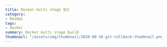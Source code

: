 ```yaml
---
title: Docker multi stage 빌드
category: 
- DevOps
tags:
- docker
summary: Docker multi stage build
thumbnail: "/assets/img/thumbnail/2020-08-18-git-rollback-thumbnail.png"
---
```

